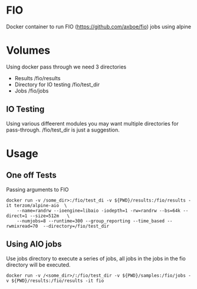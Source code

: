 # FIO
Docker container to run FIO (https://github.com/axboe/fio) jobs using alpine

# Volumes
Using docker pass through we need 3 directories
* Results /fio/results
* Directory for IO testing /fio/test_dir
* Jobs /fio/jobs

## IO Testing
Using various diffeerent modules you may want multiple directories for 
pass-through.  /fio/test_dir is just a suggestion.

# Usage

## One off Tests
Passing arguments to FIO
```
docker run -v /some_dir>:/fio/test_di -v ${PWD}/results:/fio/results -it terzom/alpine-aio  \
    --name=randrw --ioengine=libaio -iodepth=1 -rw=randrw --bs=64k --direct=1 --size=512m   \
    --numjobs=8 --runtime=300 --group_reporting --time_based --rwmixread=70  --directory=/fio/test_dir
```

## Using AIO jobs
Use jobs directory to execute a series of jobs, all jobs in the jobs in the fio directory will be executed.
```
docker run -v /<some_dir>/:/fio/test_dir -v ${PWD}/samples:/fio/jobs -v ${PWD}/results:/fio/results -it fio
```
